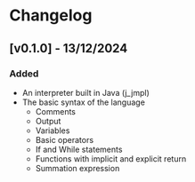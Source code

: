 # Changelog

## [v0.1.0] - 13/12/2024
### Added
- An interpreter built in Java (j_jmpl)
- The basic syntax of the language
  - Comments
  - Output
  - Variables
  - Basic operators
  - If and While statements
  - Functions with implicit and explicit return
  - Summation expression